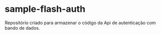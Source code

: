 # sample-flash-auth

Repositório criado para armazenar o código da Api de autenticação com bando de dados.